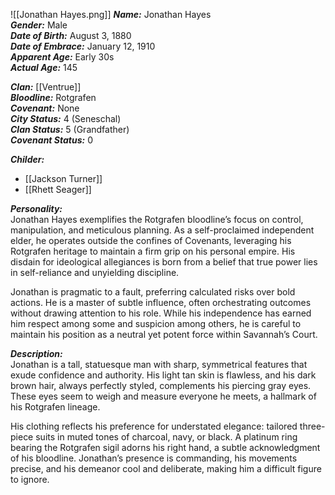 ![[Jonathan Hayes.png]]
***Name:*** Jonathan Hayes  
***Gender:*** Male  
***Date of Birth:*** August 3, 1880  
***Date of Embrace:*** January 12, 1910  
***Apparent Age:*** Early 30s  
***Actual Age:*** 145  

***Clan:*** [[Ventrue]]  
***Bloodline:*** Rotgrafen  
***Covenant:*** None  
***City Status:*** 4 (Seneschal)  
***Clan Status:*** 5 (Grandfather)  
***Covenant Status:*** 0  

***Childer:***
* [[Jackson Turner]]
* [[Rhett Seager]]

***Personality:***  
Jonathan Hayes exemplifies the Rotgrafen bloodline’s focus on control, manipulation, and meticulous planning. As a self-proclaimed independent elder, he operates outside the confines of Covenants, leveraging his Rotgrafen heritage to maintain a firm grip on his personal empire. His disdain for ideological allegiances is born from a belief that true power lies in self-reliance and unyielding discipline.  

Jonathan is pragmatic to a fault, preferring calculated risks over bold actions. He is a master of subtle influence, often orchestrating outcomes without drawing attention to his role. While his independence has earned him respect among some and suspicion among others, he is careful to maintain his position as a neutral yet potent force within Savannah’s Court.  

***Description:***  
Jonathan is a tall, statuesque man with sharp, symmetrical features that exude confidence and authority. His light tan skin is flawless, and his dark brown hair, always perfectly styled, complements his piercing gray eyes. These eyes seem to weigh and measure everyone he meets, a hallmark of his Rotgrafen lineage.  

His clothing reflects his preference for understated elegance: tailored three-piece suits in muted tones of charcoal, navy, or black. A platinum ring bearing the Rotgrafen sigil adorns his right hand, a subtle acknowledgment of his bloodline. Jonathan’s presence is commanding, his movements precise, and his demeanor cool and deliberate, making him a difficult figure to ignore.